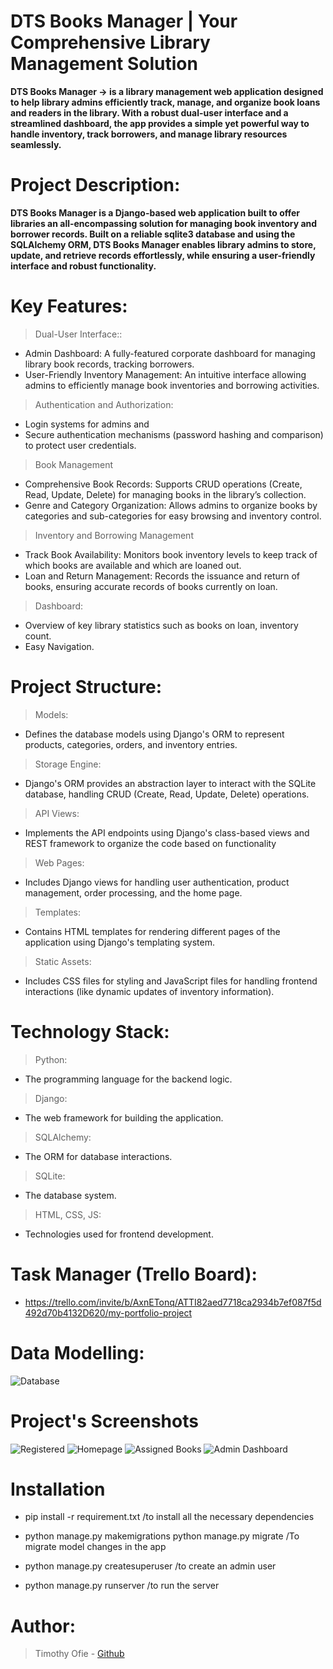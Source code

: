# DTS Books Manager | Your Comprehensive Library Management Solution


__DTS Books Manager -> is a library management web application designed to help library admins efficiently track, manage, and organize book loans and readers in the library. With a robust dual-user interface and a streamlined dashboard, the app provides a simple yet powerful way to handle inventory, track borrowers, and manage library resources seamlessly.__


# Project Description:
__DTS Books Manager is a Django-based web application built to offer libraries an all-encompassing solution for managing book inventory and borrower records. Built on a reliable sqlite3 database and using the SQLAlchemy ORM, DTS Books Manager enables library admins to store, update, and retrieve records effortlessly, while ensuring a user-friendly interface and robust functionality.__


# Key Features:

> Dual-User Interface::
* Admin Dashboard: A fully-featured corporate dashboard for managing library book records, tracking borrowers.
* User-Friendly Inventory Management: An intuitive interface allowing admins to efficiently manage book inventories and borrowing activities.

> Authentication and Authorization:
* Login systems for admins and 
* Secure authentication mechanisms (password hashing and comparison) to protect user credentials.

> Book Management
* Comprehensive Book Records: Supports CRUD operations (Create, Read, Update, Delete) for managing books in the library’s collection.
* Genre and Category Organization: Allows admins to organize books by categories and sub-categories for easy browsing and inventory control.

> Inventory and Borrowing Management
* Track Book Availability: Monitors book inventory levels to keep track of which books are available and which are loaned out.
* Loan and Return Management: Records the issuance and return of books, ensuring accurate records of books currently on loan.


> Dashboard:
* Overview of key library statistics such as books on loan, inventory count.
* Easy Navigation.


# Project Structure:
> Models:
* Defines the database models using Django's ORM to represent products, categories, orders, and inventory entries.

> Storage Engine:
* Django's ORM provides an abstraction layer to interact with the SQLite database, handling CRUD (Create, Read, Update, Delete) operations.

> API Views:
*  Implements the API endpoints using Django's class-based views and REST framework to organize the code based on functionality

> Web Pages:
* Includes Django views for handling user authentication, product management, order processing, and the home page.

> Templates:
* Contains HTML templates for rendering different pages of the application using Django's templating system.

> Static Assets:
* Includes CSS files for styling and JavaScript files for handling frontend interactions (like dynamic updates of inventory information).


# Technology Stack:
> Python:
* The programming language for the backend logic.
> Django:
* The web framework for building the application.
> SQLAlchemy:
* The ORM for database interactions.
> SQLite:
* The database system.
> HTML, CSS, JS:
* Technologies used for frontend development.

# Task Manager (Trello Board):
* https://trello.com/invite/b/AxnETonq/ATTI82aed7718ca2934b7ef087f5d492d70b4132D620/my-portfolio-project

# Data Modelling:
![Database](static/screenshots/DB_model.png)

# Project's Screenshots
![Registered](static/screenshots/registered_readers.png)
![Homepage](static/screenshots/web_homepage.png)
![Assigned Books](static/screenshots/assigned_books.png)
![Admin Dashboard](static/screenshots/admin_page.png)


# Installation
* pip install -r requirement.txt   /to install all the necessary dependencies

* python manage.py makemigrations
  python manage.py migrate
 /To migrate model changes in the app

* python manage.py createsuperuser   /to create an admin user

* python manage.py runserver   /to run the server

# Author:
> Timothy Ofie - [Github](https://github.com/Timzblue12)
